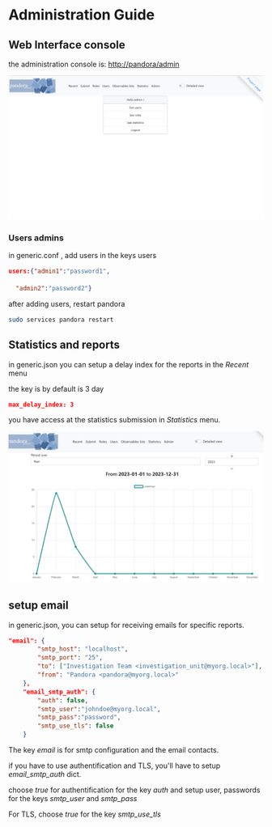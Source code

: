 # Administration Guide

## Web Interface console

the administration console is: [http://pandora/admin](http://pandora/admin)

![2233d150aba37edbe3082de5287dfc66.png](./_resources/2233d150aba37edbe3082de5287dfc66.png)

### Users admins

in generic.conf , add users in the keys users

```json
users:{"admin1":"password1", 

  "admin2":"password2"}
```

after adding users, restart pandora

```bash
sudo services pandora restart
```

## Statistics and reports

in generic.json you can setup a delay index for the reports in the *Recent* menu

the key is by default is 3 day

```json
max_delay_index: 3
```

you have access at the statistics submission in *Statistics* menu.

![ea0b52317f74f7ebc1df35cd36c940fe.png](./_resources/ea0b52317f74f7ebc1df35cd36c940fe.png)

## setup email

in generic.json, you can setup for receiving emails for specific reports.

```json
"email": {
        "smtp_host": "localhost",
        "smtp_port": "25",
        "to": ["Investigation Team <investigation_unit@myorg.local>"],
        "from": "Pandora <pandora@myorg.local>"
    },
    "email_smtp_auth": {
        "auth": false,
        "smtp_user":"johndoe@myorg.local",
        "smtp_pass":"password",
        "smtp_use_tls": false
    }
```

The key *email* is for smtp configuration and the email contacts.

if you have to use authentification and TLS, you'll have to setup *email_smtp_auth* dict.

choose *true* for authentification for the key *auth*
and setup user, passwords for the keys *smtp_user* and *smtp_pass*

For TLS, choose *true*  for the key *smtp_use_tls*
